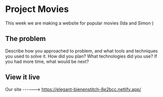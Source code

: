 # Project Movies

This week we are making a website for popular movies (Ida and Simon )

## The problem

Describe how you approached to problem, and what tools and techniques you used to solve it. How did you plan? What technologies did you use? If you had more time, what would be next?

## View it live

Our site ------> https://elegant-bienenstitch-8e2bcc.netlify.app/
